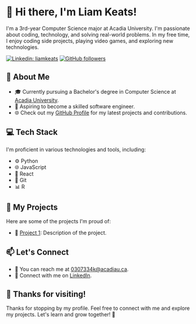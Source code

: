 <!-- Liam Keats -->
# 👋 Hi there, I'm Liam Keats!

<!-- Introduction -->
I'm a 3rd-year Computer Science major at Acadia University. I'm passionate about coding, technology, and solving real-world problems. In my free time, I enjoy coding side projects, playing video games, and exploring new technologies.

<!-- Social Media Links -->
[![Linkedin: liamkeats](https://img.shields.io/badge/-Liam%20Keats-blue?style=flat-square&logo=Linkedin&logoColor=white&link=https://www.linkedin.com/in/liamkeats/)](https://www.linkedin.com/in/liamkeats/)
[![GitHub followers](https://img.shields.io/github/followers/liamkeats?label=Follow&style=social)](https://github.com/liamkeats)

<!-- About Me -->
## 🌟 About Me

- 🎓 Currently pursuing a Bachelor's degree in Computer Science at [Acadia University](https://www2.acadiau.ca/).
- 💼 Aspiring to become a skilled software engineer.
- 🌐 Check out my [GitHub Profile](https://github.com/liamkeats) for my latest projects and contributions.

<!-- Tech Stack -->
## 💻 Tech Stack

I'm proficient in various technologies and tools, including:

- ⚙️ Python
- 🌐 JavaScript
- 📱 React
- 🚀 Git
- 📊 R

<!-- My Projects -->
## 🚀 My Projects

Here are some of the projects I'm proud of:

- 🌟 [Project 1](https://github.com/liamkeats/project1): Description of the project.

<!-- Let's Connect -->
## 📫 Let's Connect

- 📧 You can reach me at [0307334k@acadiau.ca](mailto:0307334k@acadiau.ca).
- 💼 Connect with me on [LinkedIn](https://www.linkedin.com/in/liamkeats/).

<!-- Footer -->
## 🙏 Thanks for visiting!

Thanks for stopping by my profile. Feel free to connect with me and explore my projects. Let's learn and grow together! 👋
